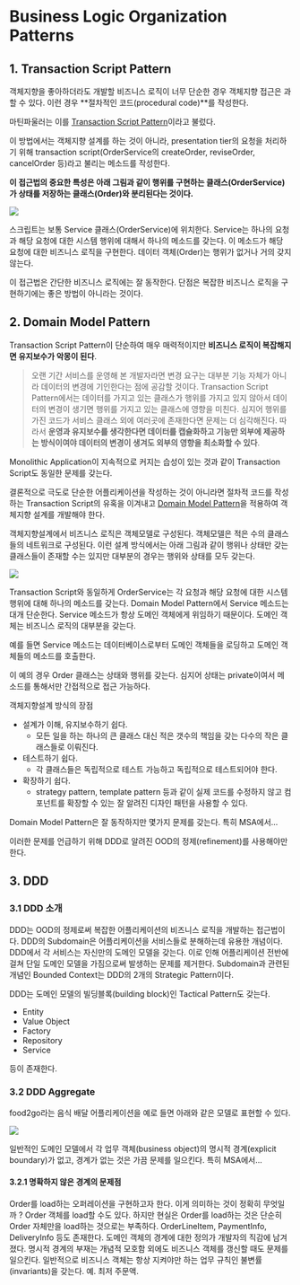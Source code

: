 # Business Logic Organization Patterns

## 1. Transaction Script Pattern

객체지향을 좋아하더라도 개발할 비즈니스 로직이 너무 단순한 경우 객체지향 접근은  과할 수 있다. 이런 경우 **절차적인 코드(procedural code)**를 작성한다.

마틴파울러는 이를 [Transaction Script Pattern](http://https://martinfowler.com/eaaCatalog/transactionScript.html)이라고 불렀다.

이 방법에서는 객체지향 설계를 하는 것이 아니라, presentation tier의 요청을 처리하기 위해 transaction script(OrderService의 createOrder, reviseOrder, cancelOrder 등)라고 불리는 메소드를 작성한다.

**이 접근법의 중요한 특성은 아래 그림과 같이 행위를 구현하는 클래스(OrderService)가 상태를 저장하는 클래스(Order)와 분리된다는 것이다.**

![](https://api.monosnap.com/rpc/file/download?id=RpdvAN360qedlxqEa2xUnRYmDFHkvV)

스크립트는 보통 Service 클래스(OrderService)에 위치한다. Service는 하나의 요청과 해당 요청에 대한 시스템 행위에 대해서 하나의 메소드를 갖는다. 이 메소드가 해당 요청에 대한 비즈니스 로직을 구현한다. 데이터 객체(Order)는 행위가 없거나 거의 갖지 않는다.

이 접근법은 간단한 비즈니스 로직에는 잘 동작한다. 단점은 복잡한 비즈니스 로직을 구현하기에는 좋은 방법이 아니라는 것이다.

## 2. Domain Model Pattern

Transaction Script Pattern이 단순하여 매우 매력적이지만 **비즈니스 로직이 복잡해지면 유지보수가 악몽이 된다**.

> 오랜 기간 서비스를 운영해 본 개발자라면 변경 요구는 대부분 기능 자체가 아니라 데이터의 변경에 기인한다는 점에 공감할 것이다.
> Transaction Script Pattern에서는 데이터를 가지고 있는 클래스가 행위를 가지고 있지 않아서 데이터의 변경이 생기면 행위를 가지고 있는 클래스에 영향을 미친다. 심지어 행위를 가진 코드가 서비스 클래스 외에 여러곳에 존재한다면 문제는 더 심각해진다.
> 따라서 **운영과 유지보수를 생각한다면 데이터를 캡슐화하고 기능만 외부에 제공하는 방식이여야 데이터의 변경이 생겨도 외부의 영향을 최소화할 수 있다**.

Monolithic Application이 지속적으로 커지는 습성이 있는 것과 같이 Transaction Script도 동일한 문제를 갖는다.

결론적으로 극도로 단순한 어플리케이션을 작성하는 것이 아니라면 절차적 코드를 작성하는 Transaction Script의 유혹을 이겨내고 [Domain Model Pattern](https://martinfowler.com/eaaCatalog/domainModel.html)을 적용하여 객체지향 설계를 개발해야 한다.

객체지향설계에서 비즈니스 로직은 객체모델로 구성된다. 객체모델은 적은 수의 클래스들의 네트워크로 구성된다. 이런 설계 방식에서는 아래 그림과 같이 행위나 상태만 갖는 클래스들이 존재할 수는 있지만 대부분의 경우는 행위와 상태를 모두 갖는다.

![](https://api.monosnap.com/rpc/file/download?id=fRrRkwS4OVv0O3F0mWWPteHAW1ZzrS)

Transaction Script와 동일하게 OrderService는 각 요청과 해당 요청에 대한 시스템 행위에 대해 하나의 메소드를 갖는다. Domain Model Pattern에서 Service 메소드는 대개 단순한다. Service 메소드가 항상 도메인 객체에게 위임하기 때문이다. 도메인 객체는 비즈니스 로직의 대부분을 갖는다.

예를 들면 Service 메소드는 데이터베이스로부터 도메인 객체들을 로딩하고 도메인 객체들의 메소드를 호출한다. 

이 예의 경우 Order 클래스는 상태와 행위를 갖는다. 심지어 상태는 private이여서 메소드를 통해서만 간접적으로 접근 가능하다.

객체지향설계 방식의 장점

- 설계가 이해, 유지보수하기 쉽다.
	- 모든 일을 하는 하나의 큰 클래스 대신 적은 갯수의 책임을 갖는 다수의 작은 클래스들로 이뤄진다.
- 테스트하기 쉽다.
	- 각 클래스들은 독립적으로 테스트 가능하고 독립적으로 테스트되어야 한다.
- 확장하기 쉽다.
	- strategy pattern, template pattern 등과 같이 실제 코드를 수정하지 않고 컴포넌트를 확장할 수 있는 잘 알려진 디자인 패턴을 사용할 수 있다.

Domain Model Pattern은 잘 동작하지만 몇가지 문제를 갖는다. 특히 MSA에서...

이러한 문제를 언급하기 위해 DDD로 알려진 OOD의 정제(refinement)를 사용해야만 한다.

## 3. DDD

### 3.1 DDD 소개

DDD는 OOD의 정제로써 복잡한 어플리케이션의 비즈니스 로직을 개발하는 접근법이다. DDD의 Subdomain은 어플리케이션을 서비스들로 분해하는데 유용한 개념이다. DDD에서 각 서비스는 자신만의 도메인 모델을 갖는다. 이로 인해 어플리케이션 전반에 걸쳐 단일 도메인 모델을 가짐으로써 발생하는 문제를 제거한다.
Subdomain과 관련된 개념인 Bounded Context는 DDD의 2개의 Strategic Pattern이다.

DDD는 도메인 모델의 빌딩블록(building block)인 Tactical Pattern도 갖는다.

- Entity
- Value Object
- Factory
- Repository
- Service

등이 존재한다.

### 3.2 DDD Aggregate

food2go라는 음식 배달 어플리케이션을 예로 들면 아래와 같은 모델로 표현할 수 있다.

![](https://api.monosnap.com/rpc/file/download?id=vHz19DjiKX5VsjyoUCRY0wceBfgJi5)

일반적인 도메인 모델에서 각 업무 객체(business object)의 명시적 경계(explicit boundary)가 없고, 경계가 없는 것은 가끔 문제를 일으킨다. 특히 MSA에서...

#### 3.2.1 명확하지 않은 경계의 문제점

Order를 load하는 오퍼레이션을 구현하고자 한다. 이게 의미하는 것이 정확히 무엇일까 ? Order 객체를 load할 수도 있다. 하지만 현실은 Order를 load하는 것은 단순히 Order 자체만을 load하는 것으로는 부족하다. OrderLineItem, PaymentInfo, DeliveryInfo 등도 존재한다. 도메인 객체의 경계에 대한 정의가 개발자의 직감에 남겨졌다.
명시적 경계의 부재는 개념적 모호함 외에도 비즈니스 객체를 갱신할 때도 문제를 일으킨다. 일반적으로 비즈니스 객체는 항상 지켜야만 하는 업무 규칙인 불변률(invariants)을 갖는다. 예. 최저 주문액.